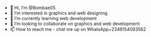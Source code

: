 - 👋 Hi, I’m @Bombae05
- 👀 I’m interested in graphics and web designing
- 🌱 I’m currently learning web development 
- 💞️ I’m looking to collaborate on graphics and web development 
- 📫 How to reach me - chat me up on WhatsApp+2348154093562

<!---
Bombae05/Bombae05 is a ✨ special ✨ repository because its `README.md` (this file) appears on your GitHub profile.
You can click the Preview link to take a look at your changes.
--->
